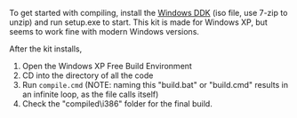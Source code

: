 To get started with compiling, install the [Windows DDK](https://download.microsoft.com/download/9/0/f/90f019ac-8243-48d3-91cf-81fc4093ecfd/1830_usa_ddk.iso) (iso file, use 7-zip to unzip) and run setup.exe to start. This kit is made for Windows XP, but seems to work fine with modern Windows versions. 

After the kit installs,
1. Open the Windows XP Free Build Environment
2. CD into the directory of all the code
3. Run `compile.cmd` (NOTE: naming this "build.bat" or "build.cmd" results in an infinite loop, as the file calls itself)
4. Check the "compiled\i386" folder for the final build.
